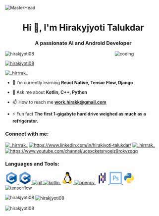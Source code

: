 ![MasterHead](https://user-images.githubusercontent.com/74038190/215768208-3bf3dda8-eeea-40ee-a58b-f5ac529685bf.gif)
<h1 align="center">Hi 👋, I'm Hirakyjyoti Talukdar</h1>
<h3 align="center">A passionate AI and Android Developer</h3>
<img align="right" alt="coding" width="150" src="https://user-images.githubusercontent.com/74038190/216644497-1951db19-8f3d-4e44-ac08-8e9d7e0d94a7.gif">

<p align="left"> <img src="https://komarev.com/ghpvc/?username=hirakjyoti08&label=Profile%20views&color=0e75b6&style=flat" alt="hirakjyoti08" /> </p>

<p align="left"> <a href="https://github.com/ryo-ma/github-profile-trophy"><img src="https://github-profile-trophy.vercel.app/?username=hirakjyoti08" alt="hirakjyoti08" /></a> </p>

<p align="left"> <a href="https://twitter.com/_hirrrak_" target="blank"><img src="https://img.shields.io/twitter/follow/_hirrrak_?logo=twitter&style=for-the-badge" alt="_hirrrak_" /></a> </p>

- 🌱 I’m currently learning **React Native, Tensor Flow, Django**

- 💬 Ask me about **Kotlin, C++, Python**

- 📫 How to reach me **work.hirakk@gmail.com**

- ⚡ Fun fact **The first 1-gigabyte hard drive weighed as much as a refrigerator.**

<h3 align="left">Connect with me:</h3>
<p align="left">
<a href="https://twitter.com/_hirrrak_" target="blank"><img align="center" src="https://raw.githubusercontent.com/rahuldkjain/github-profile-readme-generator/master/src/images/icons/Social/twitter.svg" alt="_hirrrak_" height="30" width="40" /></a>
<a href="https://linkedin.com/in/https://www.linkedin.com/in/hirakjyoti-talukdar/" target="blank"><img align="center" src="https://raw.githubusercontent.com/rahuldkjain/github-profile-readme-generator/master/src/images/icons/Social/linked-in-alt.svg" alt="https://www.linkedin.com/in/hirakjyoti-talukdar/" height="30" width="40" /></a>
<a href="https://instagram.com/_hirrrak_" target="blank"><img align="center" src="https://raw.githubusercontent.com/rahuldkjain/github-profile-readme-generator/master/src/images/icons/Social/instagram.svg" alt="_hirrrak_" height="30" width="40" /></a>
<a href="https://www.youtube.com/c/https://www.youtube.com/channel/ucexcketsryoejz9rokvzoqq" target="blank"><img align="center" src="https://raw.githubusercontent.com/rahuldkjain/github-profile-readme-generator/master/src/images/icons/Social/youtube.svg" alt="https://www.youtube.com/channel/ucexcketsryoejz9rokvzoqq" height="30" width="40" /></a>
</p>

<h3 align="left">Languages and Tools:</h3>
<p align="left"> <a href="https://www.cprogramming.com/" target="_blank" rel="noreferrer"> <img src="https://raw.githubusercontent.com/devicons/devicon/master/icons/c/c-original.svg" alt="c" width="40" height="40"/> </a> <a href="https://www.w3schools.com/cpp/" target="_blank" rel="noreferrer"> <img src="https://raw.githubusercontent.com/devicons/devicon/master/icons/cplusplus/cplusplus-original.svg" alt="cplusplus" width="40" height="40"/> </a> <a href="https://git-scm.com/" target="_blank" rel="noreferrer"> <img src="https://www.vectorlogo.zone/logos/git-scm/git-scm-icon.svg" alt="git" width="40" height="40"/> </a> <a href="https://kotlinlang.org" target="_blank" rel="noreferrer"> <img src="https://www.vectorlogo.zone/logos/kotlinlang/kotlinlang-icon.svg" alt="kotlin" width="40" height="40"/> </a> <a href="https://www.linux.org/" target="_blank" rel="noreferrer"> <img src="https://raw.githubusercontent.com/devicons/devicon/master/icons/linux/linux-original.svg" alt="linux" width="40" height="40"/> </a> <a href="https://opencv.org/" target="_blank" rel="noreferrer"> <img src="https://www.vectorlogo.zone/logos/opencv/opencv-icon.svg" alt="opencv" width="40" height="40"/> </a> <a href="https://pandas.pydata.org/" target="_blank" rel="noreferrer"> <img src="https://raw.githubusercontent.com/devicons/devicon/2ae2a900d2f041da66e950e4d48052658d850630/icons/pandas/pandas-original.svg" alt="pandas" width="40" height="40"/> </a> <a href="https://www.photoshop.com/en" target="_blank" rel="noreferrer"> <img src="https://raw.githubusercontent.com/devicons/devicon/master/icons/photoshop/photoshop-line.svg" alt="photoshop" width="40" height="40"/> </a> <a href="https://www.python.org" target="_blank" rel="noreferrer"> <img src="https://raw.githubusercontent.com/devicons/devicon/master/icons/python/python-original.svg" alt="python" width="40" height="40"/> </a> <a href="https://www.tensorflow.org" target="_blank" rel="noreferrer"> <img src="https://www.vectorlogo.zone/logos/tensorflow/tensorflow-icon.svg" alt="tensorflow" width="40" height="40"/> </a> </p>

<p><img align="left" src="https://github-readme-stats.vercel.app/api/top-langs?username=hirakjyoti08&show_icons=true&locale=en&layout=compact" alt="hirakjyoti08" /></p>

<p>&nbsp;<img align="center" src="https://github-readme-stats.vercel.app/api?username=hirakjyoti08&show_icons=true&locale=en" alt="hirakjyoti08" /></p>

<p><img align="center" src="https://github-readme-streak-stats.herokuapp.com/?user=hirakjyoti08&" alt="hirakjyoti08" /></p>

